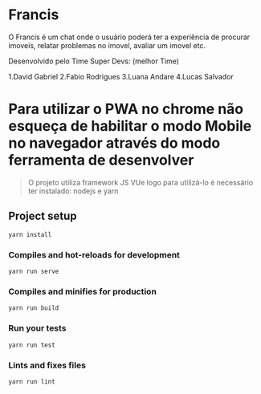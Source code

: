 # Francis
O Francis é um chat onde o usuário poderá ter a experiência de procurar imoveis, relatar problemas no imovel, avaliar um imovel etc.

Desenvolvido pelo Time Super Devs: (melhor Time)

1.David Gabriel
2.Fabio Rodrigues
3.Luana Andare
4.Lucas Salvador

# Para utilizar o PWA no chrome não esqueça de habilitar o modo Mobile no navegador através do modo ferramenta de desenvolver  

> O projeto utiliza framework JS VUe logo para utilizá-lo é necessário ter instalado:
>  nodejs e yarn

## Project setup
```
yarn install
```

### Compiles and hot-reloads for development
```
yarn run serve
```

### Compiles and minifies for production
```
yarn run build
```

### Run your tests
```
yarn run test
```

### Lints and fixes files
```
yarn run lint
```
